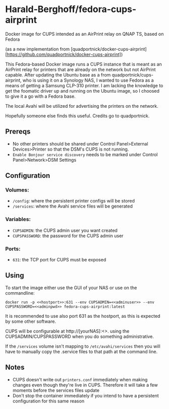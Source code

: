 # Harald-Berghoff/fedora-cups-airprint
Docker image for CUPS intended as an AirPrint relay on QNAP TS, based on Fedora 

(as a new implementation from [quadportnick/docker-cups-airprint][https://github.com/quadportnick/docker-cups-airprint])

This Fedora-based Docker image runs a CUPS instance that is meant as an AirPrint relay for printers that are already on the network but not AirPrint capable. After updating the Ubuntu base as a from quadportnick/cups-airprint, who is using it on a Synology NAS, I wanted to use Fedora as a means of getting a Samsung CLP-310 printer. I am lacking the knowledge to get the foomatic driver up and running on the Ubuntu image, so I choosed to give it a go with a Fedora base.

The local Avahi will be utilized for advertising the printers on the network.

Hopefully someone else finds this useful. Credits go to quadportnick.

## Prereqs
* No other printers should be shared under Control Panel>External Devices>Printer so that the DSM's CUPS is not running. 
* `Enable Bonjour service discovery` needs to be marked under Control Panel>Network>DSM Settings 

## Configuration

### Volumes:
* `/config`: where the persistent printer configs will be stored
* `/services`: where the Avahi service files will be generated

### Variables:
* `CUPSADMIN`: the CUPS admin user you want created
* `CUPSPASSWORD`: the password for the CUPS admin user

### Ports:
* `631`: the TCP port for CUPS must be exposed

## Using
To start the image either use the GUI of your NAS or use on the commandline:

`docker run -p <<hostport>>:631 --env CUPSADMIN=<<adminuser>> --env CUPSPASSWORD=<<adminpwd>> fedora-cups-airprint:latest`

It is recommended to use also port 631 as the hostport, as this is expected by some other software.

CUPS will be configurable at http://[yourNAS]:<<hostport>>. using the CUPSADMIN/CUPSPASSWORD when you do something administrative.

If the `/services` volume isn't mapping to `/etc/avahi/services` then you will have to manually copy the .service files to that path at the command line.

## Notes
* CUPS doesn't write out `printers.conf` immediately when making changes even though they're live in CUPS. Therefore it will take a few moments before the services files update
* Don't stop the container immediately if you intend to have a persistent configuration for this same reason
 
